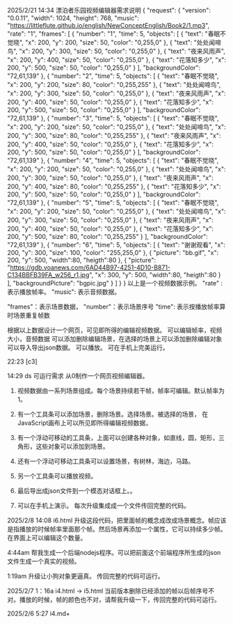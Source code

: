  

2025/2/21 14:34
漂泊者乐园视频编辑器需求说明
{
    "request": {
        "version": "0.0.11",
        "width": 1024,
        "height": 768,
        "music": "https://littleflute.github.io/english/NewConceptEnglish/Book2/1.mp3",
        "rate": "1",
        "frames": [
            {
                "number": "1", 
                "time": 5, 
                "objects": [
                    {
                        "text": "春眠不觉晓", 
                        "x": 200,
                        "y": 200,
                        "size": 50,
                        "color": "0,255,0"
                    },
                    {
                        "text": "处处闻啼鸟", 
                        "x": 200,
                        "y": 300,
                        "size": 50,
                        "color": "0,255,0"
                    },
                    {
                        "text": "夜来风雨声", 
                        "x": 200,
                        "y": 400,
                        "size": 50,
                        "color": "0,255,0"
                    },
                    {
                        "text": "花落知多少", 
                        "x": 200,
                        "y": 500,
                        "size": 50,
                        "color": "0,255,0"
                    }
                ],
                "backgroundColor": "72,61,139"
            },
            {
                "number": "2", 
                "time": 5, 
                "objects": [
                    {
                        "text": "春眠不觉晓", 
                        "x": 200,
                        "y": 200,
                        "size": 80,
                        "color": "0,255,255"
                    },
                    {
                        "text": "处处闻啼鸟", 
                        "x": 200,
                        "y": 300,
                        "size": 50,
                        "color": "0,255,0"
                    },
                    {
                        "text": "夜来风雨声", 
                        "x": 200,
                        "y": 400,
                        "size": 50,
                        "color": "0,255,0"
                    },
                    {
                        "text": "花落知多少", 
                        "x": 200,
                        "y": 500,
                        "size": 50,
                        "color": "0,255,0"
                    }
                ],
                "backgroundColor": "72,61,139"
            },
            {
                "number": "3", 
                "time": 5, 
                "objects": [
                    {
                        "text": "春眠不觉晓", 
                        "x": 200,
                        "y": 200,
                        "size": 50,
                        "color": "0,255,0"
                    },
                    {
                        "text": "处处闻啼鸟", 
                        "x": 200,
                        "y": 300,
                        "size": 80,
                        "color": "0,255,255"
                    },
                    {
                        "text": "夜来风雨声", 
                        "x": 200,
                        "y": 400,
                        "size": 50,
                        "color": "0,255,0"
                    },
                    {
                        "text": "花落知多少", 
                        "x": 200,
                        "y": 500,
                        "size": 50,
                        "color": "0,255,0"
                    }
                ],
                "backgroundColor": "72,61,139"
            },
            {
                "number": "4", 
                "time": 5, 
                "objects": [
                    {
                        "text": "春眠不觉晓", 
                        "x": 200,
                        "y": 200,
                        "size": 50,
                        "color": "0,255,0"
                    },
                    {
                        "text": "处处闻啼鸟", 
                        "x": 200,
                        "y": 300,
                        "size": 50,
                        "color": "0,255,0"
                    },
                    {
                        "text": "夜来风雨声", 
                        "x": 200,
                        "y": 400,
                        "size": 80,
                        "color": "0,255,255"
                    },
                    {
                        "text": "花落知多少", 
                        "x": 200,
                        "y": 500,
                        "size": 50,
                        "color": "0,255,0"
                    }
                ],
                "backgroundColor": "72,61,139"
            },
            {
                "number": "5", 
                "time": 5, 
                "objects": [
                    {
                        "text": "春眠不觉晓", 
                        "x": 200,
                        "y": 200,
                        "size": 50,
                        "color": "0,255,0"
                    },
                    {
                        "text": "处处闻啼鸟", 
                        "x": 200,
                        "y": 300,
                        "size": 50,
                        "color": "0,255,0"
                    },
                    {
                        "text": "夜来风雨声", 
                        "x": 200,
                        "y": 400,
                        "size": 50,
                        "color": "0,255,0"
                    },
                    {
                        "text": "花落知多少", 
                        "x": 200,
                        "y": 500,
                        "size": 80,
                        "color": "0,255,255"
                    }
                ],
                "backgroundColor": "72,61,139"
            },
            {
                "number": "6", 
                "time": 5, 
                "objects": [
                    {
                        "text": "谢谢观看", 
                        "x": 200,
                        "y": 300,
                        "size": 100,
                        "color": "255,255,0"
                    },
                    {
                        "picture": "bb.gif",
                        "x": 200,
                        "y": 500,
                        "width":80,
                        "heigth":80
                    },
                    {
                        "picture": "https://gdb.voanews.com/6AD44B97-4251-4D10-B871-C134BBFB39FA_w256_r1.jpg",
                        "x": 300,
                        "y": 500,
                        "width":80,
                        "heigth":80
                    }
                ],
                "backgroundPicture": "bgpic.jpg"
            }
        ]
    }
}
以上是一个视频数据示例。
"rate" : 表示播放帧率。
"music":  表示音频数据。

"frames"：表示场景数据，
   "number"：表示场景序号
   "time": 表示按播放帧率算时场景重复帧数

根据以上数据设计一个网页，可见即所得的编辑视频数据。
可以编辑帧率，视频大小，音频数据
可以添加删除编辑场景，在选择的场景上可以添加删除编辑对象
可以导入导出json数据。
可以播放。
可在手机上完美运行。



22:23
[c3]


14:29
ds 可运行需求
从0制作一个网页视频编辑器。
1. 视频数据由一系列场景组成。每个场景持续若干帧，帧率可编辑。默认帧率为1。
2. 有一个工具条可以添加场景，删除场景。选择场景。被选择的场景，
   在JavaScript画布上可以所见即所得编辑视频数据， 
3. 有一个浮动可移动的工具条，上面可以创建各种对象，如直线，圆，矩形，三角形，这些对象可以添加到场景。
4. 还有一个浮动可移动工具条可以设置场景，有树林，海边，马路。
5. 另一个工具条可以播放视频。
    
6. 最后导出成json文件到一个模态对话框上。。
7. 可以在手机上演示。
每次升级集成成一个文件传回完整的代码。




2025/2/8 14:08
i6.html
升级这段代码，把里面帧的概念成改成场景概念。帧应该是指播放的时候帧率里面那个帧。然后场景再添加一个属性，它可以持续多少帧。在界面上可以编辑这个数量。


4:44am
帮我生成一个后端nodejs程序。可以把前面这个前端程序所生成的json文件生成一个真实的视频。


1:19am
升级让小狗对象更逼真。
传回完整的代码可运行。

2025/2/7 1：16a
i4.html -> i5.html
当前版本删除已经添加的帧以后帧序号不对。播放的时候，帧的颜色也不对，请帮我升级一下，传回完整的代码可运行。


 2025/2/6 5:27 
 i4.md+